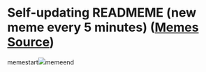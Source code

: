 # Self-updating READMEME (new meme every 5 minutes) ([Memes Source](https://bramses.notion.site/a49c1e962b7646879176ac3b327b6533?v=4d1eda54b170483cb03a40f257231764))

memestart![](https://www.notion.so/image/https%3A%2F%2Fs3-us-west-2.amazonaws.com%2Fsecure.notion-static.com%2F5cc28c83-1b7e-4a36-b03e-14666898cc32%2F82F266B3-44D5-4F20-B886-53F934A0B4B0.jpeg?table=block&id=e73b8b65-2ea0-4fb3-909e-e338e7ff6a0e&cache=v2)memeend
